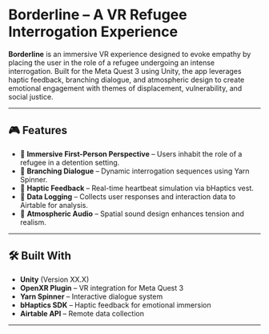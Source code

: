 # Borderline – A VR Refugee Interrogation Experience

**Borderline** is an immersive VR experience designed to evoke empathy by placing the user in the role of a refugee undergoing an intense interrogation. Built for the Meta Quest 3 using Unity, the app leverages haptic feedback, branching dialogue, and atmospheric design to create emotional engagement with themes of displacement, vulnerability, and social justice.

---

## 🎮 Features

- 🔹 **Immersive First-Person Perspective** – Users inhabit the role of a refugee in a detention setting.
- 🔹 **Branching Dialogue** – Dynamic interrogation sequences using Yarn Spinner.
- 🔹 **Haptic Feedback** – Real-time heartbeat simulation via bHaptics vest.
- 🔹 **Data Logging** – Collects user responses and interaction data to Airtable for analysis.
- 🔹 **Atmospheric Audio** – Spatial sound design enhances tension and realism.

---

## 🛠️ Built With

- **Unity** (Version XX.X)
- **OpenXR Plugin** – VR integration for Meta Quest 3
- **Yarn Spinner** – Interactive dialogue system
- **bHaptics SDK** – Haptic feedback for emotional immersion
- **Airtable API** – Remote data collection

---




